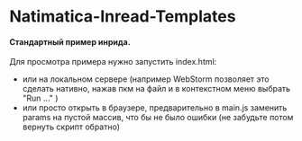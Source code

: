 # Natimatica-Inread-Templates

#### Стандартный пример инрида.

Для просмотра примера нужно запустить index.html: 
* или на локальном сервере (например WebStorm позволяет это сделать нативно, 
нажав пкм на файл и в контекстном меню выбрать "Run ..." )
* или просто открыть в браузере, предварительно в main.js заменить params на пустой массив, 
что бы не было ошибки (не забудьте потом вернуть скрипт обратно)



